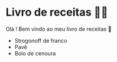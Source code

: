 # Livro de receitas :man_cook:

Olá ! Bem vindo ao meu livro de receitas  :wave:

- Strogonoff de franco
- Pavê
- Bolo de cenoura